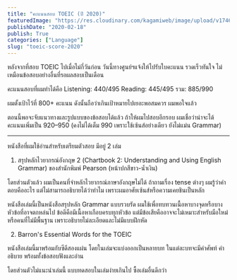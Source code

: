 ```yaml
---
title: "คะแนนสอบ TOEIC (ปี 2020)"
featuredImage: "https://res.cloudinary.com/kagamiweb/image/upload/v1746804799/blog.coregamehd.com/toeic-score-2020.jpg"
publishDate: "2020-02-18"
publish: True
categories: ["Language"]
slug: "toeic-score-2020"
---
```



หลังจากที่สอบ TOEIC ไปเมื่อไม่กี่วันก่อน วันนี้ทางศูนย์ฯแจ้งให้ไปรับใบคะแนน รวดเร็วทันใจ ไม่เหมือนข้อสอบอย่างอื่นที่รอผลสอบเป็นเดือน

คะแนนสอบที่ผมทำได้คือ
Listening: 440/495
Reading: 445/495
รวม: 885/990

ผมตั้งเป้าไว้ที่ 800+ คะแนน ดังนั้นถือว่าเกินเป้าหมายไปเยอะพอสมควร ผมพอใจแล้ว

ตอนนี้พอจะจับแนวทางและรูปแบบของข้อสอบได้แล้ว ถ้าให้ผมไปสอบอีกรอบ ผมเชื่อว่าน่าจะได้คะแนนเพิ่มเป็น 920–950 (คงไม่ได้เต็ม 990 เพราะใช้เซ้นส์อย่างเดียว ยังไม่แม่น Grammar)

---

หนังสือที่ผมใช้อ่านสำหรับเตรียมตัวสอบ มีอยู่ 2 เล่ม

1. สรุปหลักไวยากรณ์อังกฤษ 2 (Chartbook 2: Understanding and Using English Grammar) ของสำนักพิมพ์ Pearson (หน้าปกสีขาว-น้ำเงิน)

โดยส่วนตัวแล้ว ผมเป็นคนที่จำหลักไวยากรณ์ภาษาอังกฤษไม่ได้ ถ้าถามเรื่อง tense ต่างๆ ผมรู้ว่าคำตอบคืออะไร แต่ไม่สามารถอธิบายได้ว่าทำไม เพราะผมอาศัยเซ้นส์หรือความเคยชินเป็นหลัก

หนังสือเล่มนี้เป็นหนังสือสรุปหลัก Grammar แบบรวบรัด ผมใช้เพื่อทบทวนเนื้อหาบางจุดหรือบางหัวข้อที่อาจตกหล่นไป ข้อดีคือมีเนื้อหาเกือบครบทุกหัวข้อ แต่มีข้อเสียคืออาจจะไม่เหมาะสำหรับมือใหม่หรือคนที่ไม่มีพื้นฐาน เพราะอธิบายไม่ละเอียดและไม่มีแบบฝึกหัด

2. Barron's Essential Words for the TOEIC

หนังสือเล่มนี้มาพร้อมกับซีดีสองแผ่น โดยในเล่มจะแบ่งออกเป็นหลายบท ในแต่ละบทจะมีคำศัพท์ คำอธิบาย พร้อมทั้งข้อสอบฟังและอ่าน

โดยส่วนตัวไม่แนะนำเล่มนี้ แบบทดสอบในเล่มง่ายเกินไป ซื้อเล่มอื่นดีกว่า
